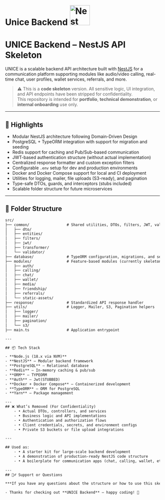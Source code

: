<h1>Unice Backend
  <a
    href="http://nestjs.com/"
    target="blank"
  >
    <img
      src="https://nestjs.com/img/logo_text.svg"
      width="65"
      alt="Nest Logo"
    />
  </a>
</h1>

# UNICE Backend – NestJS API Skeleton

UNICE is a scalable backend API architecture built with [NestJS](https://nestjs.com) for a communication platform supporting modules like audio/video calling, real-time chat, user profiles, wallet services, referrals, and more.

> ⚠️ This is a **code skeleton** version. All sensitive logic, UI integration, and API endpoints have been stripped for confidentiality.  
> This repository is intended for **portfolio**, **technical demonstration**, or **internal onboarding** use only.

---

## 🚀 Highlights

- Modular NestJS architecture following Domain-Driven Design
- PostgreSQL + TypeORM integration with support for migration and seeding
- Redis support for caching and Pub/Sub-based communication
- JWT-based authentication structure (without actual implementation)
- Centralized response formatter and custom exception filters
- Configurable `.env` setup for dev and production environments
- Docker and Docker Compose support for local and CI deployment
- Utilities for logging, mailer, file uploads (S3-ready), and pagination
- Type-safe DTOs, guards, and interceptors (stubs included)
- Scalable folder structure for future microservices

---

## 📁 Folder Structure

```txt
src/
├── common/                 # Shared utilities, DTOs, filters, JWT, validators
│   ├── dto/
│   ├── entities/
│   ├── filters/
│   ├── jwt/
│   ├── transformer/
│   └── validator/
├── database/               # TypeORM configuration, migrations, and seeds
├── modules/                # Feature-based modules (currently skeletons)
│   ├── auth/
│   ├── calling/
│   ├── chat/
│   ├── wallet/
│   ├── media/
│   ├── friendship/
│   ├── referrals/
│   └── static-assets/
├── response/               # Standardized API response handler
├── utils/                  # Logger, Mailer, S3, Pagination helpers
│   ├── logger/
│   ├── mailer/
│   ├── pagination/
│   └── s3/
├── main.ts                 # Application entrypoint

---

## 📦 Tech Stack

- **Node.js (18.x via NVM)**
- **NestJS** – Modular backend framework
- **PostgreSQL** – Relational database
- **Redis** – In-memory caching & pub/sub
- **ORM** – TYPEORM
- **Auth** – Jwt(STUBBED)
- **Docker + Docker Compose** – Containerized development
- **TypeORM** – ORM for PostgreSQL
- **Yarn** – Package management

---
## ❌ What’s Removed (For Confidentiality)
	- •	Actual DTOs, controllers, and services
	- •	Business logic and API implementations
	- •	Authentication and authorization flows
	- •	Client credentials, secrets, and environment configs
	- •	Private S3 buckets or file upload integrations

---

## Used as:
	- •	A starter kit for large-scale backend development
	- •	A demonstration of production-ready NestJS code structure
	- •	A boilerplate for communication apps (chat, calling, wallet, etc.)
  
---
## 🙋‍♂️ Support or Questions

***If you have any questions about the structure or how to use this skeleton for your own project, feel free to open an issue or reach out***.

- Thanks for checking out **UNICE Backend** – happy coding! 🚀